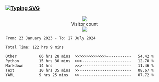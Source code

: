 ### <a href="https://git.io/typing-svg"><img src="https://readme-typing-svg.herokuapp.com?font=Fira+Code&pause=1000&width=435&lines=+Hi+%F0%9F%91%8B+There+is+Chenghow" alt="Typing SVG" /></a>
<p align="center"> 
  <img src="https://github-readme-stats.vercel.app/api?username=chenghow&show_icons=true"><br>
  Visitor count<br>
  <img src="https://profile-counter.glitch.me/chenghow/count.svg">
</p>

<!--START_SECTION:waka-->

```txt
From: 23 January 2023 - To: 27 July 2024

Total Time: 122 hrs 9 mins

Other          66 hrs 28 mins  >>>>>>>>>>>>>>-----------   54.42 %
Python         15 hrs 30 mins  >>>----------------------   12.70 %
Markdown       14 hrs          >>>----------------------   11.46 %
Text           10 hrs 35 mins  >>-----------------------   08.67 %
YAML           9 hrs 25 mins   >>-----------------------   07.72 %
```

<!--END_SECTION:waka-->
